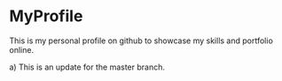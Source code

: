 # MyProfile
This is my personal profile on github to showcase my skills and portfolio online.

a) This is an update for the master branch.